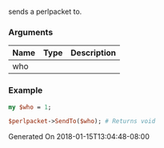 sends a perlpacket to.
### Arguments
**Name**|**Type**|**Description**
:---|:---|:---
who||

### Example

```perl
my $who = 1;

$perlpacket->SendTo($who); # Returns void
```


Generated On 2018-01-15T13:04:48-08:00